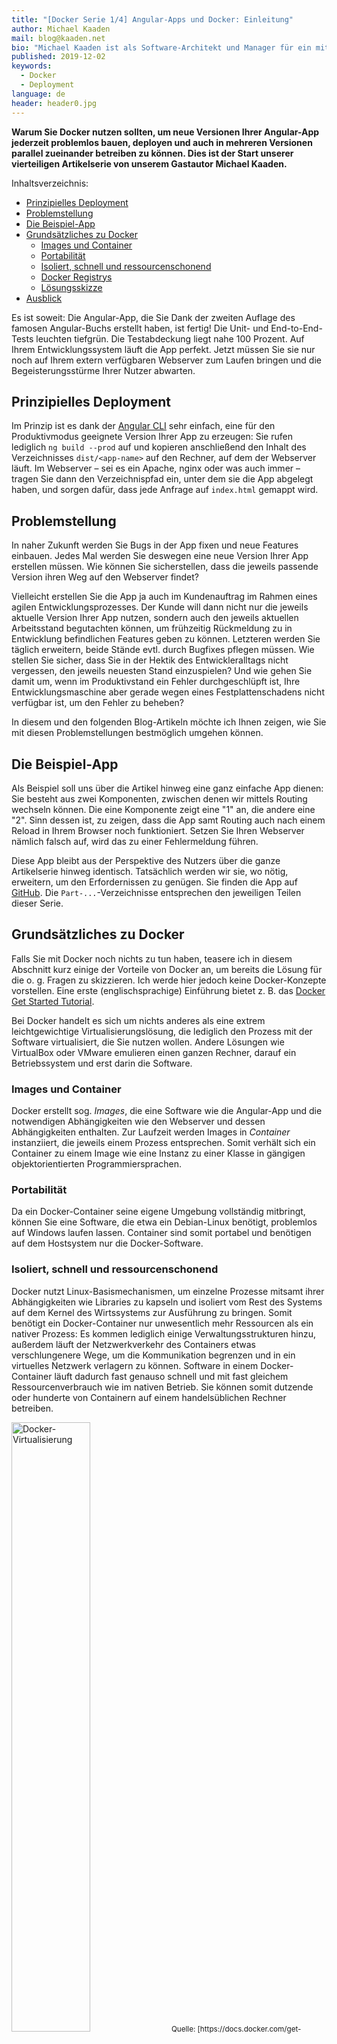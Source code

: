 ```yaml
---
title: "[Docker Serie 1/4] Angular-Apps und Docker: Einleitung"
author: Michael Kaaden
mail: blog@kaaden.net
bio: "Michael Kaaden ist als Software-Architekt und Manager für ein mittelständisches Unternehmen in Nürnberg tätig. Dort ist er für die technische Seite einer Cloud-Produktline verantwortlich. In dieser Eigenschaft kümmert er sich trotz seiner grundsätzlichen Affinität zu Angular nicht nur um Frontends, sondern neben der Gesamtarchitektur unter anderem auch um APIs, Backends, Datenbanken sowie Software-Entwicklungs- und Build-Prozesse. Wenn er in seiner Freizeit nicht gerade mit seiner Familie unterwegs ist, Full-Stack Developer spielt oder seine Nase in neue Technologien steckt, versucht er, seinen Laufstil zu verbessern und endlich den für ihn perfekten Fotoapparat zu finden."
published: 2019-12-02
keywords:
  - Docker
  - Deployment
language: de
header: header0.jpg
---
```


**Warum Sie Docker nutzen sollten, um neue Versionen Ihrer Angular-App jederzeit problemlos bauen, deployen und auch in mehreren Versionen parallel zueinander betreiben zu können.
Dies ist der Start unserer vierteiligen Artikelserie von unserem Gastautor Michael Kaaden.**

Inhaltsverzeichnis:

- [Prinzipielles Deployment](/blog/2019-12-docker0-intro#prinzipielles-deployment)
- [Problemstellung](/blog/2019-12-docker0-intro#problemstellung)
- [Die Beispiel-App](/blog/2019-12-docker0-intro#die-beispiel-app)
- [Grundsätzliches zu Docker](/blog/2019-12-docker0-intro#grundsaetzliches-zu-docker)
  - [Images und Container](/blog/2019-12-docker0-intro#images-und-container)
  - [Portabilität](/blog/2019-12-docker0-intro#portabilitaet)
  - [Isoliert, schnell und ressourcenschonend](/blog/2019-12-docker0-intro#isoliert-schnell-und-ressourcenschonend)
  - [Docker Registrys](/blog/2019-12-docker0-intro#docker-registrys)
  - [Lösungsskizze](/blog/2019-12-docker0-intro#loesungsskizze)
- [Ausblick](/blog/2019-12-docker0-intro#ausblick)

Es ist soweit: Die Angular-App, die Sie Dank der zweiten Auflage des famosen Angular-Buchs erstellt haben, ist fertig!
Die Unit- und End-to-End-Tests leuchten tiefgrün.
Die Testabdeckung liegt nahe 100 Prozent. Auf Ihrem Entwicklungssystem läuft die App perfekt.
Jetzt müssen Sie sie nur noch auf Ihrem extern verfügbaren Webserver zum Laufen bringen und die Begeisterungsstürme Ihrer Nutzer abwarten.

## Prinzipielles Deployment

Im Prinzip ist es dank der [Angular CLI](https://cli.angular.io/) sehr einfach, eine für den Produktivmodus geeignete Version Ihrer App zu erzeugen: Sie rufen lediglich `ng build --prod` auf und kopieren anschließend den Inhalt des Verzeichnisses `dist/<app-name>` auf den Rechner, auf dem der Webserver läuft.
Im Webserver – sei es ein Apache, nginx oder was auch immer – tragen Sie dann den Verzeichnispfad ein, unter dem sie die App abgelegt haben, und sorgen dafür, dass jede Anfrage auf `index.html` gemappt wird.

## Problemstellung

In naher Zukunft werden Sie Bugs in der App fixen und neue Features einbauen.
Jedes Mal werden Sie deswegen eine neue Version Ihrer App erstellen müssen.
Wie können Sie sicherstellen, dass die jeweils passende Version ihren Weg auf den Webserver findet?

Vielleicht erstellen Sie die App ja auch im Kundenauftrag im Rahmen eines agilen Entwicklungsprozesses.
Der Kunde will dann nicht nur die jeweils aktuelle Version Ihrer App nutzen, sondern auch den jeweils aktuellen Arbeitsstand begutachten können, um frühzeitig Rückmeldung zu in Entwicklung befindlichen Features geben zu können.
Letzteren werden Sie täglich erweitern, beide Stände evtl. durch Bugfixes pflegen müssen.
Wie stellen Sie sicher, dass Sie in der Hektik des Entwickleralltags nicht vergessen, den jeweils neuesten Stand einzuspielen?
Und wie gehen Sie damit um, wenn im Produktivstand ein Fehler durchgeschlüpft ist, Ihre Entwicklungsmaschine aber gerade wegen eines Festplattenschadens nicht verfügbar ist, um den Fehler zu beheben?

In diesem und den folgenden Blog-Artikeln möchte ich Ihnen zeigen, wie Sie mit diesen Problemstellungen bestmöglich umgehen können.

## Die Beispiel-App

Als Beispiel soll uns über die Artikel hinweg eine ganz einfache App dienen: Sie besteht aus zwei Komponenten, zwischen denen wir mittels Routing wechseln können. Die eine Komponente zeigt eine "1" an, die andere eine "2". Sinn dessen ist, zu zeigen, dass die App samt Routing auch nach einem Reload in Ihrem Browser noch funktioniert. Setzen Sie Ihren Webserver nämlich falsch auf, wird das zu einer Fehlermeldung führen.

Diese App bleibt aus der Perspektive des Nutzers über die ganze Artikelserie hinweg identisch. Tatsächlich werden wir sie, wo nötig, erweitern, um den Erfordernissen zu genügen. Sie finden die App auf [GitHub](https://github.com/MichaelKaaden/dockerized-app). Die `Part-...`-Verzeichnisse entsprechen den jeweiligen Teilen dieser Serie.

## Grundsätzliches zu Docker <a name="grundsaetzliches-zu-docker"></a>

Falls Sie mit Docker noch nichts zu tun haben, teasere ich in diesem Abschnitt kurz einige der Vorteile von Docker an, um bereits die Lösung für die o. g. Fragen zu skizzieren.
Ich werde hier jedoch keine Docker-Konzepte vorstellen.
Eine erste (englischsprachige) Einführung bietet z. B. das [Docker Get Started Tutorial](https://docs.docker.com/get-started/).

Bei Docker handelt es sich um nichts anderes als eine extrem leichtgewichtige Virtualisierungslösung, die lediglich den Prozess mit der Software virtualisiert, die Sie nutzen wollen.
Andere Lösungen wie VirtualBox oder VMware emulieren einen ganzen Rechner, darauf ein Betriebssystem und erst darin die Software.

### Images und Container

Docker erstellt sog. _Images_, die eine Software wie die Angular-App und die notwendigen Abhängigkeiten wie den Webserver und dessen Abhängigkeiten enthalten.
Zur Laufzeit werden Images in _Container_ instanziiert, die jeweils einem Prozess entsprechen.
Somit verhält sich ein Container zu einem Image wie eine Instanz zu einer Klasse in gängigen objektorientierten Programmiersprachen.

### Portabilität <a name="portabilitaet"></a>

Da ein Docker-Container seine eigene Umgebung vollständig mitbringt, können Sie eine Software, die etwa ein Debian-Linux benötigt, problemlos auf Windows laufen lassen. Container sind somit portabel und benötigen auf dem Hostsystem nur die Docker-Software.

### Isoliert, schnell und ressourcenschonend

Docker nutzt Linux-Basismechanismen, um einzelne Prozesse mitsamt ihrer Abhängigkeiten wie Libraries zu kapseln und isoliert vom Rest des Systems auf dem Kernel des Wirtssystems zur Ausführung zu bringen.
Somit benötigt ein Docker-Container nur unwesentlich mehr Ressourcen als ein nativer Prozess: Es kommen lediglich einige Verwaltungsstrukturen hinzu, außerdem läuft der Netzwerkverkehr des Containers etwas verschlungenere Wege, um die Kommunikation begrenzen und in ein virtuelles Netzwerk verlagern zu können.
Software in einem Docker-Container läuft dadurch fast genauso schnell und mit fast gleichem Ressourcenverbrauch wie im nativen Betrieb.
Sie können somit dutzende oder hunderte von Containern auf einem handelsüblichen Rechner betreiben.

<img src="https://website-articles.angular-buch.com/2019-12-docker0-intro/docker-vm.png" alt="Docker-Virtualisierung" width="50%">  
<small>Quelle:
[https://docs.docker.com/get-started/](https://docs.docker.com/get-started/)</small>

### Docker Registrys

Docker-Images können über sog. _Docker Registrys_ verteilt werden.
Das können öffentliche wie der [Docker Hub](https://hub.docker.com/) oder auch private in Ihrem lokalen Netz sein.
Die Installation ist extrem einfach, denn auch die Registry kommt als Docker-Image auf Ihren Rechner.

Sie können Images über eine Registry in Ihrem Netzwerk verteilen:
Rechner A, sei es Ihr Entwicklerrechner oder ein Build Server, baut ein Docker-Image und schiebt dieses in die Registry.
Rechner B, Ihr Webserver, holt sich das jeweils neueste Image von der Registry und startet damit den Container neu.
Schon haben Sie eine neue Version Ihrer App zum Laufen gebracht.

Wenn Sie mehr zu dem Thema erfahren wollen, so empfehle ich Ihnen einen Blick in die offizielle Dokumentation zur [Docker Registry](https://docs.docker.com/registry/) zu werfen.
Diese ermöglicht es Ihnen, Ihre selbstgebauten Images zu hosten.

### Lösungsskizze <a name="loesungsskizze"></a>

Weiter oben habe ich schon die Problematik angedeutet, dass Sie ständig neue Versionen Ihrer App auf Ihren Webserver aufspielen müssen.
Wenn Sie bei jedem Commit in Ihrem Versionsverwaltungssystem automatisiert ein neues Docker-Image erzeugen und dieses von Ihrem Webserver aus holen und zur Ausführung bringen, brauchen Sie sich keine Gedanken mehr darüber zu machen, wie und wo Sie Ihre App bereitstellen.

Jedes Image kann mit sog. _Tags_ versehen werden.
Diese zeichnen Images mit Metadaten wie z. B. dem Zeitpunkt des Builds, dem Namen des aktuellen Entwicklungszweigs oder der Versionsnummer Ihrer Software aus.
Dadurch haben Sie nicht nur die Möglichkeit, mehrere Stände parallel bereitzuhalten, sondern Sie haben Ihre Images gleichzeitig auch versioniert vorliegen und können problemlos ein beliebiges Image aus der Versionshistorie zur Ausführung bringen.

Sie sehen, dass Docker viele Probleme löst, über die Sie früher oder später stolpern würden.

Für den Rest der Artikelserie gehe ich davon aus, dass Docker auf Ihrem System einwandfrei funktioniert.
Wie Sie das prüfen können, zeigt der o. g. [_Getting Started Guide_](https://docs.docker.com/get-started/#test-docker-installation).

## Ausblick

Ich werde Ihnen in drei weiteren Artikeln die wichtigsten Punkte zu Angular mit Docker vermitteln.
Nach jedem Advent veröffentliche ich hierzu einen neuen Artikel.
Die Artikelserie besteht aus den folgenden Teilen:

1. [Angular-Apps und Docker: Einleitung](https://angular-buch.com/blog/2019-12-docker0-intro) **(der aktuelle Artikel)**
2. [Angular-App über Docker bereitstellen](https://angular-buch.com/blog/2019-12-docker1-simple-case)
3. [Build Once, Run Anywhere oder: Konfiguration über Docker verwalten](https://angular-buch.com/blog/2019-12-docker2-build-once-run-anywhere)
4. [Multi-Stage Builds oder: Immer die Build-Umgebung dabei haben](https://angular-buch.com/blog/2019-12-docker3-multi-stage-build)

<br>
<hr>

<small>**Titelbild:** Bild von [Thomas G.](https://pixabay.com/de/users/Thomas_G-7083/) auf [Pixabay](https://pixabay.com/de/), bearbeitet</small>
